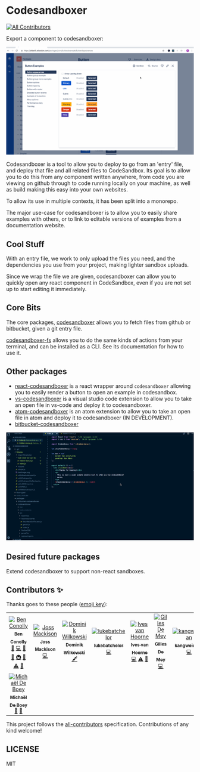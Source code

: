# Codesandboxer

[![All Contributors](https://img.shields.io/badge/all_contributors-8-orange.svg?style=flat-square)](#contributors-)

Export a component to codesandboxer:

![react-codesandboxer-example](./docs/react-codesandboxer-example.gif)

Codesandboxer is a tool to allow you to deploy to go from an 'entry' file, and
deploy that file and all related files to CodeSandbox. Its goal is to allow you
to do this from any component written anywhere, from code you are viewing on
github through to code running locally on your machine, as well as build making
this easy into your own websites.

To allow its use in multiple contexts, it has been split into a monorepo.

The major use-case for codesandboxer is to allow you to easily share examples
with others, or to link to editable versions of examples from a documentation
website.

## Cool Stuff

With an entry file, we work to only upload the files you need, and the
dependencies you use from your project, making lighter sandbox uploads.

Since we wrap the file we are given, codesandboxer can allow you to quickly open
any react component in CodeSandbox, even if you are not set up to start editing
it immediately.

## Core Bits

The core packages, [codesandboxer](/packages/codesandboxer) allows you to fetch
files from github or bitbucket, given a git entry file.

[codesandboxer-fs](/packages/codesandboxer-fs) allows you to do the same kinds
of actions from your terminal, and can be installed as a CLI. See its
documentation for how to use it.

## Other packages

- [react-codesandboxer](/packages/react-codesandboxer) is a react wrapper around
  `codesandboxer` allowing you to easily render a button to open an example in
  codesandbox.
- [vs-codesandboxer](/packages/vs-codesandboxer) is a visual studio code
  extension to allow you to take an open file in vs-code and deploy it to
  codesandboxer.
- [atom-codesandboxer](https://github.com/noviny/atom-codesandboxer) is an atom
  extension to allow you to take an open file in atom and deploy it to
  codesandboxer (IN DEVELOPMENT).
- [bitbucket-codesandboxer](/packages/bitbucket-codesandboxer)

![vs-codesandboxer-example](./docs/vs-codesandboxer-example.gif)

## Desired future packages

Extend codesandboxer to support non-react sandboxes.

## Contributors ✨

Thanks goes to these people ([emoji key][emojis]):

<!-- ALL-CONTRIBUTORS-LIST:START - Do not remove or modify this section -->
<!-- prettier-ignore-start -->
<!-- markdownlint-disable -->
<table>
  <tr>
    <td align="center"><a href="https://github.com/Noviny"><img src="https://avatars1.githubusercontent.com/u/15622106?v=4" width="100px;" alt="Ben Conolly"/><br /><sub><b>Ben Conolly</b></sub></a><br /><a href="https://github.com/codesandbox/codesandboxer/issues?q=author%3ANoviny" title="Bug reports">🐛</a> <a href="https://github.com/codesandbox/codesandboxer/commits?author=Noviny" title="Code">💻</a> <a href="https://github.com/codesandbox/codesandboxer/commits?author=Noviny" title="Documentation">📖</a> <a href="#ideas-Noviny" title="Ideas, Planning, & Feedback">🤔</a> <a href="#infra-Noviny" title="Infrastructure (Hosting, Build-Tools, etc)">🚇</a> <a href="#maintenance-Noviny" title="Maintenance">🚧</a> <a href="https://github.com/codesandbox/codesandboxer/commits?author=Noviny" title="Tests">⚠️</a> <a href="#tool-Noviny" title="Tools">🔧</a></td>
    <td align="center"><a href="https://twitter.com/JossMackison"><img src="https://avatars3.githubusercontent.com/u/2730833?v=4" width="100px;" alt="Joss Mackison"/><br /><sub><b>Joss Mackison</b></sub></a><br /><a href="https://github.com/codesandbox/codesandboxer/commits?author=jossmac" title="Code">💻</a></td>
    <td align="center"><a href="https://dominik-wilkowski.com"><img src="https://avatars3.githubusercontent.com/u/1266923?v=4" width="100px;" alt="Dominik Wilkowski"/><br /><sub><b>Dominik Wilkowski</b></sub></a><br /><a href="#content-dominikwilkowski" title="Content">🖋</a></td>
    <td align="center"><a href="https://github.com/lukebatchelor"><img src="https://avatars2.githubusercontent.com/u/18694878?v=4" width="100px;" alt="lukebatchelor"/><br /><sub><b>lukebatchelor</b></sub></a><br /><a href="https://github.com/codesandbox/codesandboxer/commits?author=lukebatchelor" title="Code">💻</a></td>
    <td align="center"><a href="https://twitter.com/CompuIves"><img src="https://avatars3.githubusercontent.com/u/587016?v=4" width="100px;" alt="Ives van Hoorne"/><br /><sub><b>Ives van Hoorne</b></sub></a><br /><a href="https://github.com/codesandbox/codesandboxer/commits?author=CompuIves" title="Code">💻</a> <a href="https://github.com/codesandbox/codesandboxer/commits?author=CompuIves" title="Tests">⚠️</a> <a href="https://github.com/codesandbox/codesandboxer/commits?author=CompuIves" title="Documentation">📖</a></td>
    <td align="center"><a href="https://gilles.demey.io"><img src="https://avatars1.githubusercontent.com/u/868844?v=4" width="100px;" alt="Gilles De Mey"/><br /><sub><b>Gilles De Mey</b></sub></a><br /><a href="https://github.com/codesandbox/codesandboxer/commits?author=gillesdemey" title="Code">💻</a></td>
    <td align="center"><a href="https://github.com/kangweichan"><img src="https://avatars1.githubusercontent.com/u/47547953?v=4" width="100px;" alt="kangweichan"/><br /><sub><b>kangweichan</b></sub></a><br /><a href="https://github.com/codesandbox/codesandboxer/commits?author=kangweichan" title="Code">💻</a></td>
  </tr>
  <tr>
    <td align="center"><a href="https://michaeldeboey.be"><img src="https://avatars3.githubusercontent.com/u/6643991?v=4" width="100px;" alt="Michaël De Boey"/><br /><sub><b>Michaël De Boey</b></sub></a><br /><a href="#maintenance-MichaelDeBoey" title="Maintenance">🚧</a> <a href="#tool-MichaelDeBoey" title="Tools">🔧</a></td>
  </tr>
</table>

<!-- markdownlint-enable -->
<!-- prettier-ignore-end -->

<!-- ALL-CONTRIBUTORS-LIST:END -->

This project follows the [all-contributors][all-contributors] specification.
Contributions of any kind welcome!

## LICENSE

MIT

<!-- prettier-ignore-start -->
[emojis]: https://allcontributors.org/docs/en/emoji-key
[all-contributors]: https://github.com/all-contributors/all-contributors
<!-- prettier-ignore-end -->

